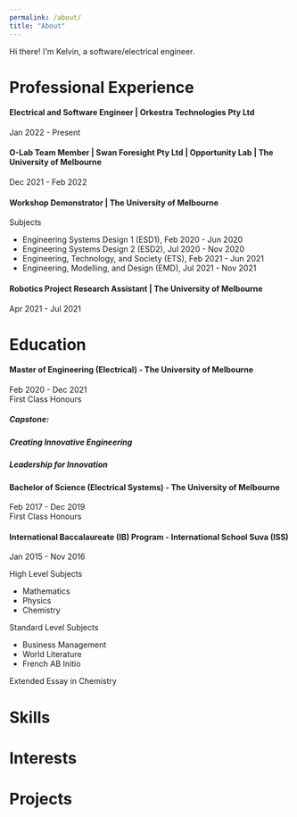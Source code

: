 ```yaml
---
permalink: /about/
title: "About"
---
```


Hi there! I'm Kelvin, a software/electrical engineer.

# Professional Experience

#### Electrical and Software Engineer | Orkestra Technologies Pty Ltd
Jan 2022 - Present

#### O-Lab Team Member | Swan Foresight Pty Ltd | Opportunity Lab | The University of Melbourne
Dec 2021 - Feb 2022

#### Workshop Demonstrator | The University of Melbourne

Subjects
- Engineering Systems Design 1 (ESD1), Feb 2020 - Jun 2020
- Engineering Systems Design 2 (ESD2), Jul 2020 - Nov 2020
- Engineering, Technology, and Society (ETS), Feb 2021 - Jun 2021
- Engineering, Modelling, and Design (EMD), Jul 2021 - Nov 2021

#### Robotics Project Research Assistant | The University of Melbourne
Apr 2021 - Jul 2021


# Education

#### Master of Engineering (Electrical) - The University of Melbourne  
Feb 2020 - Dec 2021  
First Class Honours

##### Capstone: 

##### Creating Innovative Engineering

##### Leadership for Innovation

#### Bachelor of Science (Electrical Systems) - The University of Melbourne    
Feb 2017 - Dec 2019  
First Class Honours  

#### International Baccalaureate (IB) Program - International School Suva (ISS)  
Jan 2015 - Nov 2016

High Level Subjects  
- Mathematics
- Physics
- Chemistry

Standard Level Subjects  
- Business Management
- World Literature
- French AB Initio

Extended Essay in Chemistry





# Skills


# Interests

# Projects

